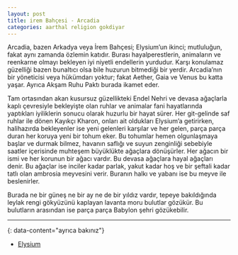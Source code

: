 ```yaml
---
layout: post
title: irem Bahçesi - Arcadia
categories: aarthal religion gokdiyar
---
```

Arcadia, bazen Arkadya veya İrem Bahçesi; Elysium’un ikinci; mutluluğun, fakat aynı zamanda özlemin katıdır. Burası hayalperestlerin, animaların ve reenkarne olmayı bekleyen iyi niyetli endellerin yurdudur. Karşı konulamaz güzelliği bazen bunaltıcı olsa bile huzurun bitmediği bir yerdir. Arcadia’nın bir yöneticisi veya hükümdarı yoktur; fakat Aether, Gaia ve Venus bu katta yaşar. Ayrıca Akşam Ruhu Paktı burada ikamet eder.

Tam ortasından akan kusursuz güzellikteki Endel Nehri ve devasa ağaçlarla kaplı çevresiyle bekleyişte olan ruhlar ve animalar fani hayatlarında yaptıkları iyiliklerin sonucu olarak huzurlu bir hayat sürer. Her git-gelinde saf ruhlar ile dönen Kayıkçı Kharon, onları ait oldukları Elysium’a getirirken, halihazırda bekleyenler ise yeni gelenleri karşılar ve her gelen, parça parça duran her koruya yeni bir tohum eker. Bu tohumlar hemen olgunlaşmaya başlar ve durmak bilmez, havanın saflığı ve suyun zenginliği sebebiyle saatler içerisinde muhteşem büyüklükte ağaçlara dönüşürler. Her ağacın bir ismi ve her korunun bir ağacı vardır. Bu devasa ağaçlara hayal ağaçları denir. Bu ağaçlar ise inciler kadar parlak, yakut kadar hoş ve bir şeftali kadar tatlı olan ambrosia meyvesini verir. Buranın halkı ve yabanı ise bu meyve ile beslenirler.

Burada ne bir güneş ne bir ay ne de bir yıldız vardır, tepeye bakıldığında leylak rengi gökyüzünü kaplayan lavanta moru bulutlar gözükür. Bu bulutların arasından ise parça parça Babylon şehri gözükebilir.

---
{: data-content="ayrıca bakınız"}

- [Elysium](gokdiyar-elysium)